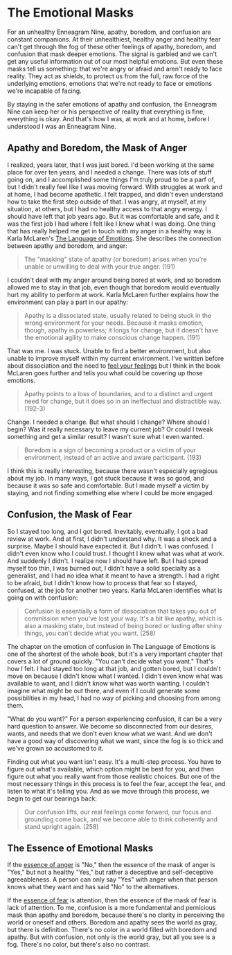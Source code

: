 # The Emotional Masks

For an unhealthy Enneagram Nine, apathy, boredom, and confusion are constant companions. At their unhealthiest, healthy anger and healthy fear can't get through the fog of these other feelings of apathy, boredom, and confusion that mask deeper emotions. The signal is garbled and we can't get any useful information out of our most helpful emotions. But even these masks tell us something: that we're angry or afraid and aren't ready to face reality.  They act as shields, to protect us from the full, raw force of the underlying emotions, emotions that we're not ready to face or emotions we're incapable of facing.

By staying in the safer emotions of apathy and confusion, the Enneagram Nine can keep her or his perspective of reality that everything is fine, everything is okay. And that's how I was, at work and at home, before I understood I was an Enneagram Nine.

## Apathy and Boredom, the Mask of Anger

I realized, years later, that I was just bored. I'd been working at the same place for over ten years, and I needed a change. There was lots of stuff going on, and I accomplished some things I'm truly proud to be a parf of, but I didn't really feel like I was moving forward. With struggles at work and at home, I had become apathetic. I felt trapped, and didn't even understand how to take the first step outside of that. I was angry, at myself, at my situation, at others, but I had no healthy access to that angry energy. I should have left that job years ago. But it was comfortable and safe, and it was the first job I had where I felt like I knew what I was doing. One thing that has really helped me get in touch with my anger in a healthy way is Karla McLaren's [The Language of Emotions](https://www.amazon.com/Language-Emotions-What-Feelings-Trying/dp/1591797691). She describes the connection between apathy and boredom, and anger:

> The "masking" state of apathy (or boredom) arises when you're unable or unwilling to deal with your true anger. (191)

I couldn't deal with my anger around being bored at work, and so boredom allowed me to stay in that job, even though that boredom would eventually hurt my ability to perform at work. Karla McLaren further explains how the environment can play a part in our apathy:

> Apathy is a dissociated state, usually related to being stuck in the wrong environment for your needs. Because it masks emotion, though, apathy is powerless; it longs for change, but it doesn't have the emotional agility to make conscious change happen. (191)

That was me. I was stuck. Unable to find a better environment, but also unable to improve myself within my current environment. I've written before about dissociation and the need to [feel your feelings](../prelude/feel_feelings.md) but I think in the book McLaren goes further and tells you what could be covering up those emotions.

> Apathy points to a loss of boundaries, and to a distinct and urgent need for change, but it does so in an ineffectual and distractible way. (192-3)

Change. I needed a change. But what should I change? Where should I begin? Was it really necessary to leave my current job? Or could I tweak something and get a similar result? I wasn't sure what I even wanted.

> Boredom is a sign of becoming a product or a victim of your environment, instead of an active and aware participant. (193)

I think this is really interesting, because there wasn't especially egregious about my job. In many ways, I got stuck because it was so good, and because it was so safe and comfortable. But I made myself a victim by staying, and not finding something else where I could be more engaged.

## Confusion, the Mask of Fear

So I stayed too long, and I got bored. Inevitably, eventually, I got a bad review at work. And at first, I didn't understand why. It was a shock and a surprise. Maybe I should have expected it. But I didn't. I was confused. I didn't even know who I could trust. I thought I knew what was what at work. And suddenly I didn't. I realize now I should have left. But I had spread myself too thin, I was burned out, I didn't have a solid specialty as a generalist, and I had no idea what it meant to have a strength. I had a right to be afraid, but I didn't know how to process that fear so I stayed, confused, at the job for another two years. Karla McLaren identifies what is going on with confusion:

> Confusion is essentially a form of dissociation that takes you out of commission when you've lost your way. It's a bit like apathy, which is also a masking state, but instead of being bored or lusting after shiny things, you can't decide what you want. (258)

The chapter on the emotion of confusion in The Language of Emotions is one of the shortest of the whole book, but it's a very important chapter that covers a lot of ground quickly. "You can't decide what you want." That's how I felt. I had stayed too long at that job, and gotten bored, but I couldn't move on because I didn't know what I wanted. I didn't even know what was available to want, and I didn't know what was worth wanting. I couldn't imagine what might be out there, and even if I could generate some possibilities in my head, I had no way of picking and choosing from among them.

"What do you want?" For a person experiencing confusion, it can be a very hard question to answer. We become so disconnected from our desires, wants, and needs that we don't even know what we want. And we don't have a good way of discovering what we want, since the fog is so thick and we've grown so accustomed to it.

Finding out what you want isn't easy. It's a multi-step process. You have to figure out what's available, which option might be best for you, and then figure out what you really want from those realistic choices. But one of the most necessary things in this process is to feel the fear, accept the fear, and listen to what it's telling you. And as we move through this process, we begin to get our bearings back:

> Our confusion lifts, our real feelings come forward, our focus and grounding come back, and we become able to think coherently and stand upright again. (258)

## The Essence of Emotional Masks

If the [essence of anger](essence_anger.md) is "No," then the essence of the mask of anger is "Yes," but not a healthy "Yes," but rather a deceptive and self-deceptive agreeableness. A person can only say "Yes" with anger when that person knows what they want and has said "No" to the alternatives.

If the [essence of fear](essence_fear.md) is attention, then the essence of the mask of fear is lack of attention. To me, confusion is a more fundamental and pernicious mask than apathy and boredom, because there's no clarity in perceiving the world or oneself and others. Boredom and apathy sees the world as gray, but there is definition. There's no color in a world filled with boredom and apathy. But with confusion, not only is the world gray, but all you see is a fog. There's no color, but there's also no contrast.
